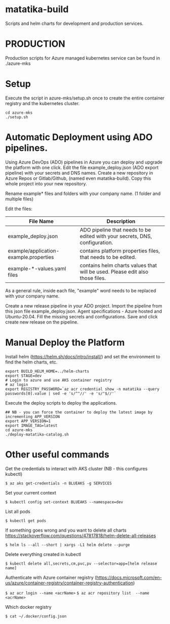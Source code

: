 # matatika-build

Scripts and helm charts for development and production services.

# PRODUCTION

Production scripts for Azure managed kubernetes service can be found in ./azure-mks

# Setup

Execute the script in azure-mks/setup.sh once to create the entire container registry and the kubernetes cluster.

```console
cd azure-mks
./setup.sh
```

# Automatic Deployment using ADO pipelines.

Using Azure DevOps (ADO) pipelines in Azure you can deploy and upgrade the platform with one click.
Edit the file example_deploy.json (ADO export pipeline) with your secrets and DNS names.
Create a new repository in Azure Repos or Gitlab/Github, (named even matatika-build). Copy this whole project into your new repository.

Rename example\* files and folders with your company name. (1 folder and multiple files)

Edit the files:

| File Name                              | Description                                                                  |
| -------------------------------------- | ---------------------------------------------------------------------------- |
| example_deploy.json                    | ADO pipeline that needs to be edited with your secrets, DNS, configuration.  |
| example/application-example.properties | contains platform properties files, that needs to be edited.                 |
| example-\*-values.yaml files           | contains helm charts values that will be used. Please edit also those files. |

As a general rule, inside each file, "example" word needs to be replaced with your company name.

Create a new release pipeline in your ADO project. Import the pipeline from this json file example_deploy.json.
Agent specifications - Azure hosted and Ubuntu-20.04. Fill the missing secrets and configurations.
Save and click create new release on the pipeline.

# Manual Deploy the Platform

Install helm (https://helm.sh/docs/intro/install/) and set the environment to find the helm charts, etc.

```console
export BUILD_HELM_HOME=../helm-charts
export STAGE=dev
# Login to azure and use AKS container registry
# az login
export REGISTRY_PASSWORD=`az acr credential show -n matatika --query passwords[0].value | sed -e 's/^"//' -e 's/"$//'`
```

Execute the deploy scripts to deploy the applications.

```console
## NB - you can force the container to deploy the latest image by incrementing APP_VERSION
export APP_VERSION=1
export IMAGE_TAG=latest
cd azure-mks
./deploy-matatika-catalog.sh
```

# Other useful commands

Get the credentials to interact with AKS cluster (NB - this configures kubectl)

`$ az aks get-credentials -n BLUEAKS -g SERVICES`

Set your current context

`$ kubectl config set-context BLUEAKS --namespace=dev`

List all pods

`$ kubectl get pods`

If something goes wrong and you want to delete all charts
https://stackoverflow.com/questions/47817818/helm-delete-all-releases

`$ helm ls --all --short | xargs -L1 helm delete --purge`

Delete everything created in kubectl

`$ kubectl delete all,secrets,cm,pvc,pv --selector=app=[helm release name]`

Authenticate with Azure container registry (https://docs.microsoft.com/en-us/azure/container-registry/container-registry-authentication)

`$ az acr login --name <acrName>`
`$ az acr repository list  --name <acrName>`

Which docker registry

`$ cat ~/.docker/config.json`
